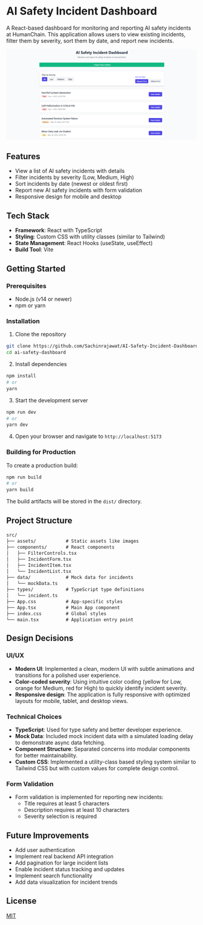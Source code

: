 # AI Safety Incident Dashboard

A React-based dashboard for monitoring and reporting AI safety incidents at HumanChain. This application allows users to view existing incidents, filter them by severity, sort them by date, and report new incidents.

![AI Safety Incident Dashboard Screenshot](./src/assets/image.png)

## Features

- View a list of AI safety incidents with details
- Filter incidents by severity (Low, Medium, High)
- Sort incidents by date (newest or oldest first)
- Report new AI safety incidents with form validation
- Responsive design for mobile and desktop

## Tech Stack

- **Framework**: React with TypeScript
- **Styling**: Custom CSS with utility classes (similar to Tailwind)
- **State Management**: React Hooks (useState, useEffect)
- **Build Tool**: Vite

## Getting Started

### Prerequisites

- Node.js (v14 or newer)
- npm or yarn

### Installation

1. Clone the repository
```bash
git clone https://github.com/Sachinrajawat/AI-Safety-Incident-Dashboard.git
cd ai-safety-dashboard
```

2. Install dependencies
```bash
npm install
# or
yarn
```

3. Start the development server
```bash
npm run dev
# or
yarn dev
```

4. Open your browser and navigate to `http://localhost:5173`

### Building for Production

To create a production build:
```bash
npm run build
# or
yarn build
```

The build artifacts will be stored in the `dist/` directory.

## Project Structure

```
src/
├── assets/           # Static assets like images
├── components/       # React components
│   ├── FilterControls.tsx
│   ├── IncidentForm.tsx
│   ├── IncidentItem.tsx
│   └── IncidentList.tsx
├── data/             # Mock data for incidents
│   └── mockData.ts
├── types/            # TypeScript type definitions
│   └── incident.ts
├── App.css           # App-specific styles
├── App.tsx           # Main App component
├── index.css         # Global styles
└── main.tsx          # Application entry point
```

## Design Decisions

### UI/UX

- **Modern UI**: Implemented a clean, modern UI with subtle animations and transitions for a polished user experience.
- **Color-coded severity**: Using intuitive color coding (yellow for Low, orange for Medium, red for High) to quickly identify incident severity.
- **Responsive design**: The application is fully responsive with optimized layouts for mobile, tablet, and desktop views.

### Technical Choices

- **TypeScript**: Used for type safety and better developer experience.
- **Mock Data**: Included mock incident data with a simulated loading delay to demonstrate async data fetching.
- **Component Structure**: Separated concerns into modular components for better maintainability.
- **Custom CSS**: Implemented a utility-class based styling system similar to Tailwind CSS but with custom values for complete design control.

### Form Validation

- Form validation is implemented for reporting new incidents:
  - Title requires at least 5 characters
  - Description requires at least 10 characters
  - Severity selection is required

## Future Improvements

- Add user authentication
- Implement real backend API integration
- Add pagination for large incident lists
- Enable incident status tracking and updates
- Implement search functionality
- Add data visualization for incident trends

## License

[MIT](LICENSE)
